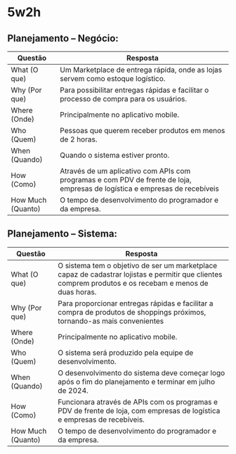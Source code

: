 # 5w2h
## Planejamento – Negócio:
|Questão|Resposta|
|-------|--------|
|What (O que)| Um Marketplace de entrega rápida, onde as lojas servem como estoque logístico.|
|Why (Por que)| Para possibilitar entregas rápidas e facilitar o processo de compra para os usuários.|
|Where (Onde)| Principalmente no aplicativo mobile.|
|Who (Quem)| Pessoas que querem receber produtos em menos de 2 horas.|
|When (Quando)| Quando o sistema estiver pronto.|
|How (Como)| Através de um aplicativo com APIs com programas e com PDV de frente de loja, empresas de logística e empresas de recebíveis|
|How Much (Quanto)| O tempo de desenvolvimento do programador e da empresa.|

## Planejamento – Sistema:
|Questão|Resposta|
|-------|--------|
|What (O que)| O sistema tem o objetivo de ser um marketplace capaz de cadastrar lojistas e permitir que clientes comprem produtos e os recebam e menos de duas horas.|
|Why (Por que)| Para proporcionar entregas rápidas e facilitar a compra de produtos de shoppings próximos, tornando-as mais convenientes|
|Where (Onde)| Principalmente no aplicativo mobile.|
|Who (Quem)| O sistema será produzido pela equipe de desenvolvimento.|
|When (Quando)| O desenvolvimento do sistema deve começar logo após o fim do planejamento e terminar em julho de 2024.|
|How (Como)| Funcionara através de APIs com os programas e PDV de frente de loja, com empresas de logística e empresas de recebíveis.|
|How Much (Quanto)| O tempo de desenvolvimento do programador e da empresa.|
